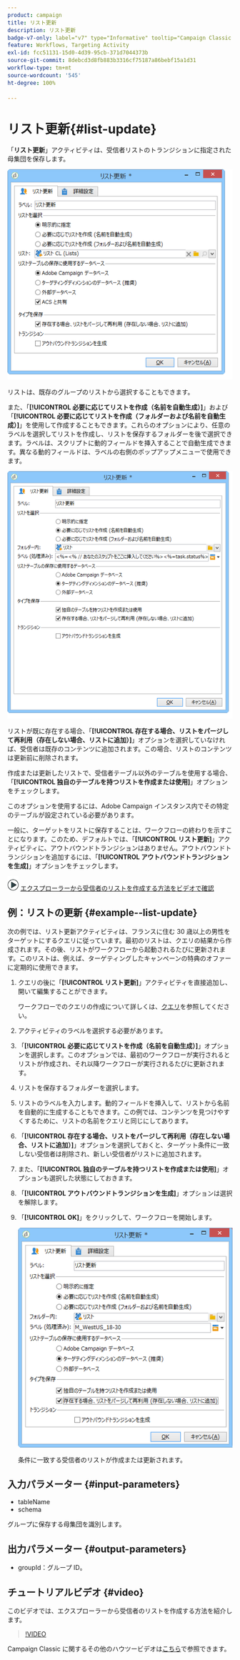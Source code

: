 ```yaml
---
product: campaign
title: リスト更新
description: リスト更新
badge-v7-only: label="v7" type="Informative" tooltip="Campaign Classic v7 にのみ適用されます"
feature: Workflows, Targeting Activity
exl-id: fcc51131-15d0-4d39-95cb-371d7044373b
source-git-commit: 8debcd3d8fb883b3316cf75187a86bebf15a1d31
workflow-type: tm+mt
source-wordcount: '545'
ht-degree: 100%

---
```


# リスト更新{#list-update}



「**リスト更新**」アクティビティは、受信者リストのトランジションに指定された母集団を保存します。

![](assets/s_user_segmentation_update_group.png)

リストは、既存のグループのリストから選択することもできます。

また、「**[!UICONTROL 必要に応じてリストを作成（名前を自動生成）]**」および「**[!UICONTROL 必要に応じてリストを作成（フォルダーおよび名前を自動生成）]**」を使用して作成することもできます。これらのオプションにより、任意のラベルを選択してリストを作成し、リストを保存するフォルダーを後で選択できます。ラベルは、スクリプトに動的フィールドを挿入することで自動生成できます。異なる動的フィールドは、ラベルの右側のポップアップメニューで使用できます。

![](assets/s_user_segmentation_update_list_calc.png)

リストが既に存在する場合、「**[!UICONTROL 存在する場合、リストをパージして再利用（存在しない場合、リストに追加）]**」オプションを選択していなければ、受信者は既存のコンテンツに追加されます。この場合、リストのコンテンツは更新前に削除されます。

作成または更新したリストで、受信者テーブル以外のテーブルを使用する場合、「**[!UICONTROL 独自のテーブルを持つリストを作成または使用]**」オプションをチェックします。

このオプションを使用するには、Adobe Campaign インスタンス内でその特定のテーブルが設定されている必要があります。

一般に、ターゲットをリストに保存することは、ワークフローの終わりを示すことになります。このため、デフォルトでは、「**[!UICONTROL リスト更新]**」アクティビティに、アウトバウンドトランジションはありません。アウトバウンドトランジションを追加するには、「**[!UICONTROL アウトバウンドトランジションを生成]**」オプションをチェックします。

![](assets/do-not-localize/how-to-video.png) [エクスプローラーから受信者のリストを作成する方法をビデオで確認](#video)

## 例：リストの更新 {#example--list-update}

次の例では、リスト更新アクティビティは、フランスに住む 30 歳以上の男性をターゲットにするクエリに従っています。最初のリストは、クエリの結果から作成されます。その後、リストがワークフローから起動されるたびに更新されます。このリストは、例えば、ターゲティングしたキャンペーンの特典のオファーに定期的に使用できます。

1. クエリの後に「**[!UICONTROL リスト更新]**」アクティビティを直接追加し、開いて編集することができます。

   ワークフローでのクエリの作成について詳しくは、[クエリ](query.md)を参照してください。

1. アクティビティのラベルを選択する必要があります。
1. 「**[!UICONTROL 必要に応じてリストを作成（名前を自動生成）]**」オプションを選択します。このオプションでは、最初のワークフローが実行されるとリストが作成され、それ以降ワークフローが実行されるたびに更新されます。
1. リストを保存するフォルダーを選択します。
1. リストのラベルを入力します。動的フィールドを挿入して、リストから名前を自動的に生成することもできます。この例では、コンテンツを見つけやすくするために、リストの名前をクエリと同じにしてあります。
1. 「**[!UICONTROL 存在する場合、リストをパージして再利用（存在しない場合、リストに追加）]**」オプションを選択しておくと、ターゲット条件に一致しない受信者は削除され、新しい受信者がリストに追加されます。
1. また、「**[!UICONTROL 独自のテーブルを持つリストを作成または使用]**」オプションも選択した状態にしておきます。
1. 「**[!UICONTROL アウトバウンドトランジションを生成]**」オプションは選択を解除します。
1. 「**[!UICONTROL OK]**」をクリックして、ワークフローを開始します。

   ![](assets/s_user_segmentation_update_list_calc_example.png)

   条件に一致する受信者のリストが作成または更新されます。

## 入力パラメーター {#input-parameters}

* tableName
* schema

グループに保存する母集団を識別します。

## 出力パラメーター {#output-parameters}

* groupId：グループ ID。

## チュートリアルビデオ {#video}

このビデオでは、エクスプローラーから受信者のリストを作成する方法を紹介します。

>[!VIDEO](https://video.tv.adobe.com/v/25602/quality=12)

Campaign Classic に関するその他のハウツービデオは[こちら](https://experienceleague.adobe.com/docs/campaign-classic-learn/tutorials/overview.html?lang=ja)で参照できます。
